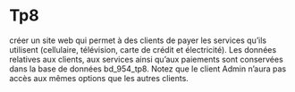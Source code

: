 Tp8
===

créer un site web qui permet à des clients de payer les services qu’ils utilisent (cellulaire, télévision, carte de crédit et électricité). Les données relatives aux clients, aux services ainsi qu’aux paiements sont conservées dans la base de données bd_954_tp8. Notez que le client Admin n’aura pas accès aux mêmes options que les autres clients.